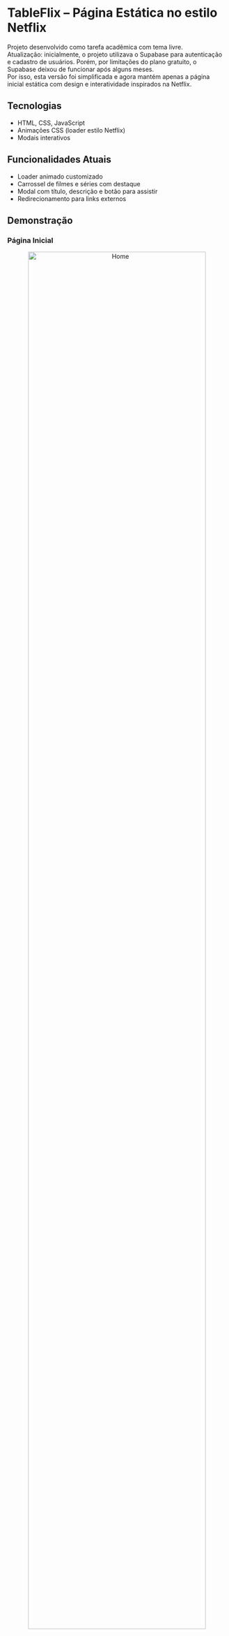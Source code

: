 # TableFlix – Página Estática no estilo Netflix  

Projeto desenvolvido como tarefa acadêmica com tema livre.  
Atualização: inicialmente, o projeto utilizava o Supabase para autenticação e cadastro de usuários. Porém, por limitações do plano gratuito, o Supabase deixou de funcionar após alguns meses.  
Por isso, esta versão foi simplificada e agora mantém apenas a página inicial estática com design e interatividade inspirados na Netflix.

## Tecnologias  
- HTML, CSS, JavaScript  
- Animações CSS (loader estilo Netflix)  
- Modais interativos  

## Funcionalidades Atuais  
- Loader animado customizado  
- Carrossel de filmes e séries com destaque  
- Modal com título, descrição e botão para assistir  
- Redirecionamento para links externos  

## Demonstração  

### Página Inicial  
<p align="center">  
  <img src="https://github.com/user-attachments/assets/faec58bf-3e6f-427d-b5d4-4ff06ac05c54" alt="Home" width="90%">  
</p>  

## Como rodar o projeto  

1. Clone este repositório:  
```bash
git clone https://github.com/IHafvanjf/login-projeto.git
